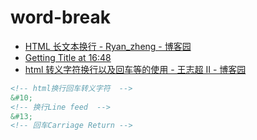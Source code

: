 # word-break

- [HTML 长文本换行 - Ryan_zheng - 博客园](https://www.cnblogs.com/ryanzheng/p/9976926.html)
- [Getting Title at 16:48](https://blog.csdn.net/fly821760648/article/details/82969244)
- [html 转义字符换行以及回车等的使用 - 王志超 II - 博客园](https://www.cnblogs.com/wangzhichao/p/10251317.html)

```html
<!-- html换行回车转义字符  -->
&#10;
<!-- 换行Line feed  -->
&#13;
<!-- 回车Carriage Return -->
```
